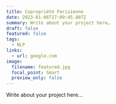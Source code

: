 ```yaml
---
title: Copropriété Parisienne
date: 2023-01-06T17:09:45.807Z
summary: Write about your project here…
draft: false
featured: false
tags:
  - NLP
links:
  - url: google.com
image:
  filename: featured.jpg
  focal_point: Smart
  preview_only: false
---
```

Write about your project here…